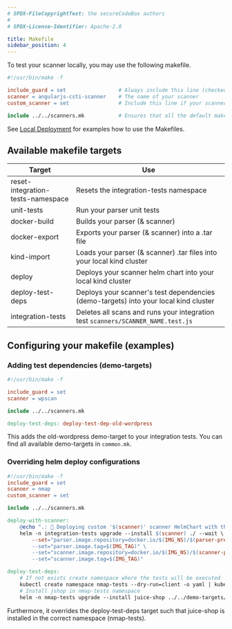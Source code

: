 ```yaml
---
# SPDX-FileCopyrightText: the secureCodeBox authors
#
# SPDX-License-Identifier: Apache-2.0

title: Makefile
sidebar_position: 4
---
```


To test your scanner locally, you may use the following makefile.

```makefile
#!/usr/bin/make -f

include_guard = set                 # Always include this line (checked in the makefile framework)
scanner = angularjs-csti-scanner    # The name of your scanner
custom_scanner = set                # Include this line if your scanner has a dockerfile

include ../../scanners.mk           # Ensures that all the default makefile targets are included
```

See [Local Deployment](/docs/contributing/local-deployment) for examples how to use the Makefiles.

## Available makefile targets

| Target                            | Use                                                                                  |
| --------------------------------- | ------------------------------------------------------------------------------------ |
| reset-integration-tests-namespace | Resets the integration-tests namespace                                               |
| unit-tests                        | Run your parser unit tests                                                           |
| docker-build                      | Builds your parser (& scanner)                                                       |
| docker-export                     | Exports your parser (& scanner) into a .tar file                                     |
| kind-import                       | Loads your parser (& scanner) .tar files into your local kind cluster                |
| deploy                            | Deploys your scanner helm chart into your local kind cluster                         |
| deploy-test-deps                  | Deploys your scanner's test dependencies (demo-targets) into your local kind cluster |
| integration-tests                 | Deletes all scans and runs your integration test `scanners/SCANNER_NAME.test.js`     |

## Configuring your makefile (examples)

### Adding test dependencies (demo-targets)

```makefile
#!/usr/bin/make -f

include_guard = set
scanner = wpscan

include ../../scanners.mk

deploy-test-deps: deploy-test-dep-old-wordpress
```

This adds the old-wordpress demo-target to your integration tests. You can find all available demo-targets in `common.mk`.

### Overriding helm deploy configurations

```makefile
#!/usr/bin/make -f
include_guard = set
scanner = nmap
custom_scanner = set

include ../../scanners.mk

deploy-with-scanner:
	@echo ".: 💾 Deploying custom '$(scanner)' scanner HelmChart with the docker tag '$(IMG_TAG)' into kind namespace 'integration-tests'."
	helm -n integration-tests upgrade --install $(scanner) ./ --wait \
		--set="parser.image.repository=docker.io/$(IMG_NS)/$(parser-prefix)-$(scanner)" \
		--set="parser.image.tag=$(IMG_TAG)" \
		--set="scanner.image.repository=docker.io/$(IMG_NS)/$(scanner-prefix)-$(scanner)" \
		--set="scanner.image.tag=$(IMG_TAG)"

deploy-test-deps:
	# If not exists create namespace where the tests will be executed
	kubectl create namespace nmap-tests --dry-run=client -o yaml | kubectl apply -f -
	# Install jshop in nmap-tests namespace
	helm -n nmap-tests upgrade --install juice-shop ../../demo-targets/juice-shop/ --wait
```

Furthermore, it overrides the deploy-test-deps target such that juice-shop is installed in the correct namespace (nmap-tests).
